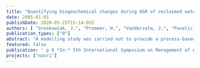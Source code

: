```yaml
---
title: "Quantifying biogeochemical changes during ASR of reclaimed water at Bolivar, South Australia"
date: 2005-01-01
publishDate: 2020-05-25T15:14:05Z
authors: [ "Greskowiak, J.", "Prommer, H.", "Vanderzalm, J.", "Pavelic, P.", "Dillon, P." ]
publication_types: ["0"]
abstract: "A modelling study was carried out to provide a process-based quantitative interpretation of the biogeochemical changes that were observed during an ASR experiment in which reclaimed water was injected into a limestone aquifer at a field-site near Bolivar, South Australia. A site-specific conceptual model for the interacting hydrodynamic and biogeochemical processes that occur during reclaimed water ASR was developed and incorporated into an existing reactive multi-component transport model. The major reactive processes considered in the model were microbially mediated redox reactions, driven by the mineralisation of organic carbon, mineral precipitation/ dissolution and ion exchange. The study showed that the geochemical changes observed in the vicinity of the ASR well could only be adequately described by a model that explicitly considers microbial growth and decay processes, while an alternative, simpler model formulation based on the assumption of steady state biomass concentration failed to reproduce the observed hydrochemical changes. However, both, the simpler and the more complex model approach were able to reproduce the geochemical changes further away from the injection/extraction well. These changes were  interpretated as a  result of the combined effect of ion exchange, calcite dissolution and mineralisation of dissolved organic carbon."
featured: false
publication: ' p 6 *In:* 5th International Symposium on Management of Aquifer Recharge / IHP-VI, Series on Groundwater. Berlin. 11.-16.6.2005'
projects: ["nasri"]
---
```


